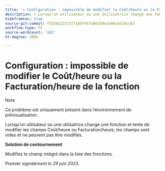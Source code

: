 ```yaml
---
title: '« Configuration : impossible de modifier le Coût/heure ou la Facturation/heure de la fonction »'
description: « Lorsqu’un utilisateur ou une utilisatrice change une fonction et tente de modifier les champs Coût/heure ou Facturation/heure, les champs sont vides et ne peuvent pas être modifiés. »
hidefromtoc: true
source-git-commit: f532612231727185f457a86250e1e80ce519cc63
workflow-type: ht
source-wordcount: '102'
ht-degree: 100%

---
```



# Configuration : impossible de modifier le Coût/heure ou la Facturation/heure de la fonction

>[!NOTE]
>
>Ce problème est uniquement présent dans l’environnement de prévisualisation.

Lorsqu’un utilisateur ou une utilisatrice change une fonction et tente de modifier les champs Coût/heure ou Facturation/heure, les champs sont vides et ne peuvent pas être modifiés.

**Solution de contournement**

Modifiez le champ intégré dans la liste des fonctions.

_Premier signalement le 29 juin 2023._

